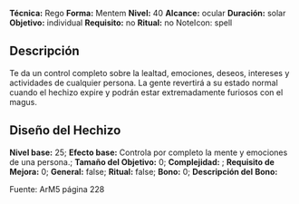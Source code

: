 
**Técnica:** Rego
**Forma:** Mentem
**Nivel:** 40
**Alcance:** ocular 
**Duración:** solar  
**Objetivo:** individual
**Requisito:** no
**Ritual:** no
NoteIcon: spell




## Descripción 
<p>Te da un control completo sobre la lealtad, emociones, deseos, intereses y actividades de cualquier persona. La gente revertirá a su estado normal cuando el hechizo expire y podrán estar extremadamente furiosos con el magus.</p>

## Diseño del Hechizo 

**Nivel base:** 25; **Efecto base:** Controla por completo la mente y emociones de una persona.;  **Tamaño del **Objetivo:**** 0; **Complejidad:** ; **Requisito de Mejora:** 0; **General:** false; **Ritual:** false; **Bono:** 0; **Descripción del** **Bono:** 

Fuente: ArM5 página 228